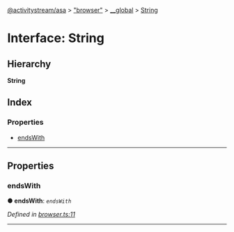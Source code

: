 [@activitystream/asa](../README.md) > ["browser"](../modules/_browser_.md) > [__global](../modules/_browser_.__global.md) > [String](../interfaces/_browser_.__global.string.md)

# Interface: String

## Hierarchy

**String**

## Index

### Properties

* [endsWith](_browser_.__global.string.md#endswith)

---

## Properties

<a id="endswith"></a>

###  endsWith

**● endsWith**: *`endsWith`*

*Defined in [browser.ts:11](https://github.com/activitystream/asa.js/blob/7fc5aa0/src/browser.ts#L11)*

___

